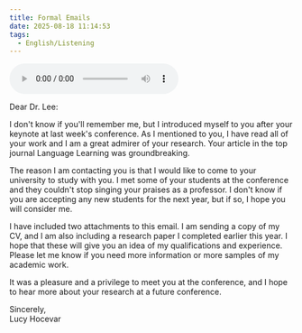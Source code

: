 ```yaml
---
title: Formal Emails
date: 2025-08-18 11:14:53
tags: 
  - English/Listening
---
```

<audio controls src="https://cx-onedrive.pages.dev/api/raw?path=/Polyglot/ESLPod/020-formal-emails.mp3"></audio>

Dear Dr. Lee:

I don't know if you'll remember me, but I introduced myself to you after your keynote at last week's conference. As I mentioned to you, I have read all of your work and I am a great admirer of your research. Your article in the top journal Language Learning was groundbreaking.

The reason I am contacting you is that I would like to come to your university to study with you. I met some of your students at the conference and they couldn't stop singing your praises as a professor. I don't know if you are accepting any new students for the next year, but if so, I hope you will consider me.

I have included two attachments to this email. I am sending a copy of my CV, and I am also including a research paper I completed earlier this year. I hope that these will give you an idea of my qualifications and experience. Please let me know if you need more information or more samples of my academic work.

It was a pleasure and a privilege to meet you at the conference, and I hope to hear more about your research at a future conference.

Sincerely,  
Lucy Hocevar
